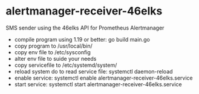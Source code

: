 # alertmanager-receiver-46elks
SMS sender using the 46elks API for Prometheus Alertmanager

* compile program using 1.19 or better: go build main.go
* copy program to /usr/local/bin/
* copy env file to /etc/sysconfig
* alter env file to suide your needs
* copy servicefile to /etc/systemd/system/
* reload system do to read service file: systemctl daemon-reload
* enable service: systemctl enable alertmanager-receiver-46elks.service
* start service: systemctl start alertmanager-receiver-46elks.service

